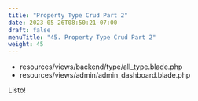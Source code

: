 ```yaml
---
title: "Property Type Crud Part 2"
date: 2023-05-26T08:50:21-07:00
draft: false
menuTitle: "45. Property Type Crud Part 2"
weight: 45
---
```


- resources/views/backend/type/all_type.blade.php
- resources/views/admin/admin_dashboard.blade.php

Listo!
